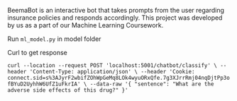 BeemaBot is an interactive bot that takes prompts from the user regarding insurance policies and responds accordingly. This project was developed by us as a part of our Machine Learning Coursework.

Run `ml_model.py` in model folder

Curl to get response

`curl --location --request POST 'localhost:5001/chatbot/classify' \
--header 'Content-Type: application/json' \
--header 'Cookie: connect.sid=s%3AJyrF2wbifZOhWpGeMq8LOk4wyuORxQfe.7g3XJrrRmj04nqDjtPp3ofBYuD2UyhhW6UfZ1uFkrIA' \
--data-raw '{
    "sentence": "What are the adverse side effects of this drug?"
}'`
